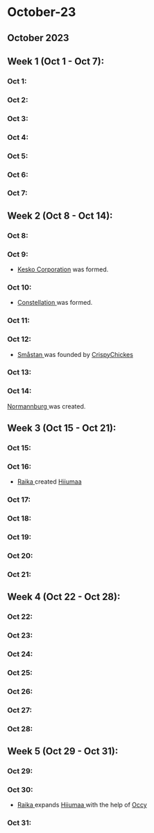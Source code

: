 # October-23

## October 2023

## Week 1 (Oct 1 - Oct 7):

### Oct 1:

### Oct 2:

### Oct 3:

### Oct 4:

### Oct 5:

### Oct 6:

### Oct 7:

## Week 2 (Oct 8 - Oct 14):

### Oct 8:

### Oct 9:

* [Kesko Corporation](../the-world/civilization/nations/kesko-corporation.md) was formed.&#x20;

### Oct 10:

* [Constellation ](../the-world/civilization/nations/constellation.md)was formed.

### Oct 11:

### Oct 12:

* [Småstan ](../the-world/civilization/towns/smastan-knapplann.md)was founded by [CrispyChickes](../the-world/civilization/players/crispychickes.md)

### Oct 13:

### Oct 14:

[Normannburg ](../the-world/civilization/towns/normannburg.md)was created.

## Week 3 (Oct 15 - Oct 21):

### Oct 15:

### Oct 16:

* [Raika ](../the-world/civilization/players/communistraikia.md)created [Hiiumaa](../the-world/civilization/towns/hiiumaa.md)

### Oct 17:

### Oct 18:

### Oct 19:

### Oct 20:

### Oct 21:

## Week 4 (Oct 22 - Oct 28):

### Oct 22:

### Oct 23:

### Oct 24:

### Oct 25:

### Oct 26:

### Oct 27:

### Oct 28:

## Week 5 (Oct 29 - Oct 31):

### Oct 29:

### Oct 30:

* [Raika ](../the-world/civilization/players/communistraikia.md)expands [Hiiumaa ](../the-world/civilization/towns/hiiumaa.md)with the help of [Occy](../the-world/civilization/players/occypolojee.md)

### Oct 31:
